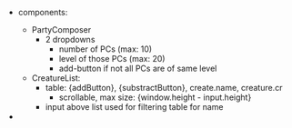 - components:
  - PartyComposer 
    - 2 dropdowns
      - number of PCs (max: 10)
      - level of those PCs (max: 20) 
      - add-button if not all PCs are of same level
  - CreatureList:
    - table: {addButton}, {substractButton}, create.name, creature.cr
      - scrollable, max size: {window.height - input.height}
    - input above list used for filtering table for name

- 